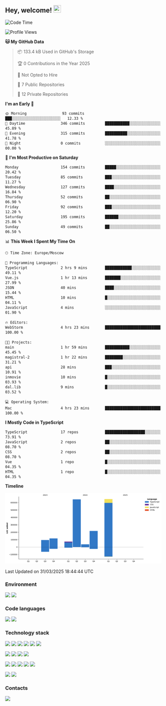 ## Hey, welcome!   <img src="https://github.com/blackcater/blackcater/raw/main/images/Hi.gif" height="24" width="24"/></h1>

<!--START_SECTION:waka-->
![Code Time](http://img.shields.io/badge/Code%20Time-504%20hrs%2014%20mins-blue)

![Profile Views](http://img.shields.io/badge/Profile%20Views-0-blue)

**🐱 My GitHub Data** 

> 📦 133.4 kB Used in GitHub's Storage 
 > 
> 🏆 0 Contributions in the Year 2025
 > 
> 🚫 Not Opted to Hire
 > 
> 📜 7 Public Repositories 
 > 
> 🔑 12 Private Repositories 
 > 
**I'm an Early 🐤** 

```text
🌞 Morning                93 commits          ███░░░░░░░░░░░░░░░░░░░░░░   12.33 % 
🌆 Daytime                346 commits         ███████████░░░░░░░░░░░░░░   45.89 % 
🌃 Evening                315 commits         ██████████░░░░░░░░░░░░░░░   41.78 % 
🌙 Night                  0 commits           ░░░░░░░░░░░░░░░░░░░░░░░░░   00.00 % 
```
📅 **I'm Most Productive on Saturday** 

```text
Monday                   154 commits         █████░░░░░░░░░░░░░░░░░░░░   20.42 % 
Tuesday                  85 commits          ███░░░░░░░░░░░░░░░░░░░░░░   11.27 % 
Wednesday                127 commits         ████░░░░░░░░░░░░░░░░░░░░░   16.84 % 
Thursday                 52 commits          ██░░░░░░░░░░░░░░░░░░░░░░░   06.90 % 
Friday                   92 commits          ███░░░░░░░░░░░░░░░░░░░░░░   12.20 % 
Saturday                 195 commits         ██████░░░░░░░░░░░░░░░░░░░   25.86 % 
Sunday                   49 commits          ██░░░░░░░░░░░░░░░░░░░░░░░   06.50 % 
```


📊 **This Week I Spent My Time On** 

```text
🕑︎ Time Zone: Europe/Moscow

💬 Programming Languages: 
TypeScript               2 hrs 9 mins        ████████████░░░░░░░░░░░░░   49.11 % 
Vue.js                   1 hr 13 mins        ███████░░░░░░░░░░░░░░░░░░   27.99 % 
JSON                     40 mins             ████░░░░░░░░░░░░░░░░░░░░░   15.44 % 
HTML                     10 mins             █░░░░░░░░░░░░░░░░░░░░░░░░   04.11 % 
JavaScript               4 mins              ░░░░░░░░░░░░░░░░░░░░░░░░░   01.90 % 

🔥 Editors: 
WebStorm                 4 hrs 23 mins       █████████████████████████   100.00 % 

🐱‍💻 Projects: 
main                     1 hr 59 mins        ███████████░░░░░░░░░░░░░░   45.45 % 
magistral-2              1 hr 22 mins        ████████░░░░░░░░░░░░░░░░░   31.21 % 
api                      28 mins             ███░░░░░░░░░░░░░░░░░░░░░░   10.91 % 
inmovie                  10 mins             █░░░░░░░░░░░░░░░░░░░░░░░░   03.93 % 
dal.lib                  9 mins              █░░░░░░░░░░░░░░░░░░░░░░░░   03.52 % 

💻 Operating System: 
Mac                      4 hrs 23 mins       █████████████████████████   100.00 % 
```

**I Mostly Code in TypeScript** 

```text
TypeScript               17 repos            ██████████████████░░░░░░░   73.91 % 
JavaScript               2 repos             ██░░░░░░░░░░░░░░░░░░░░░░░   08.70 % 
CSS                      2 repos             ██░░░░░░░░░░░░░░░░░░░░░░░   08.70 % 
Vue                      1 repo              █░░░░░░░░░░░░░░░░░░░░░░░░   04.35 % 
HTML                     1 repo              █░░░░░░░░░░░░░░░░░░░░░░░░   04.35 % 
```



**Timeline**

![Lines of Code chart](https://raw.githubusercontent.com/IntarialN/IntarialN/main/assets/bar_graph.png)


 Last Updated on 31/03/2025 18:44:44 UTC
<!--END_SECTION:waka-->

### Environment

![](https://img.shields.io/badge/IDE_WebStorm-informational?style=flat&logo=WebStorm&logoColor=white&color=0E1117)
![](https://img.shields.io/badge/OS_macOS-informational?style=flat&logo=macos&logoColor=white&color=0E1117)

### Code languages

![](https://img.shields.io/badge/TypeScript-informational?style=flat&logo=TypeScript&logoColor=white&color=0E1117)
![](https://img.shields.io/badge/JavaScript-informational?style=flat&logo=JavaScript&logoColor=white&color=0E1117)

### Technology stack

![](https://img.shields.io/badge/React-informational?style=flat&logo=React&logoColor=white&color=0E1117)
![](https://img.shields.io/badge/React_Native-informational?style=flat&logo=React&logoColor=white&color=0E1117)
![](https://img.shields.io/badge/Electron-informational?style=flat&logo=Electron&logoColor=white&color=0E1117)
![](https://img.shields.io/badge/Vite-informational?style=flat&logo=Vite&logoColor=white&color=0E1117)
![](https://img.shields.io/badge/Mobx-informational?style=flat&logo=MobX&logoColor=white&color=0E1117)
![](https://img.shields.io/badge/Redux-informational?style=flat&logo=Redux&logoColor=white&color=0E1117)

![](https://img.shields.io/badge/Node.js-informational?style=flat&logo=Node.js&logoColor=white&color=0E1117)
![](https://img.shields.io/badge/Nest.js-informational?style=flat&logo=Node.js&logoColor=white&color=0E1117)
![](https://img.shields.io/badge/TypeORM-informational?style=flat&logo=Node.js&logoColor=white&color=0E1117)
![](https://img.shields.io/badge/Express-informational?style=flat&logo=Express&logoColor=white&color=0E1117)

![](https://img.shields.io/badge/PostgreSQL-informational?style=flat&logo=PostgreSQL&logoColor=white&color=0E1117)
![](https://img.shields.io/badge/MongoDB-informational?style=flat&logo=MongoDB&logoColor=white&color=0E1117)
![](https://img.shields.io/badge/MySQL-informational?style=flat&logo=MySQL&logoColor=white&color=0E1117)
![](https://img.shields.io/badge/Redis-informational?style=flat&logo=Redis&logoColor=white&color=0E1117)
![](https://img.shields.io/badge/Docker-informational?style=flat&logo=docker&logoColor=white&color=0E1117)

![](https://img.shields.io/badge/GitHub-informational?style=flat&logo=github&logoColor=white&color=0E1117)
![](https://img.shields.io/badge/GitLab-informational?style=flat&logo=gitlab&logoColor=white&color=0E1117)

### Contacts

[![](https://img.shields.io/badge/Intarial-informational?style=flat&logo=Telegram&logoColor=white&color=0E1117)](https://t.me/intarial)

